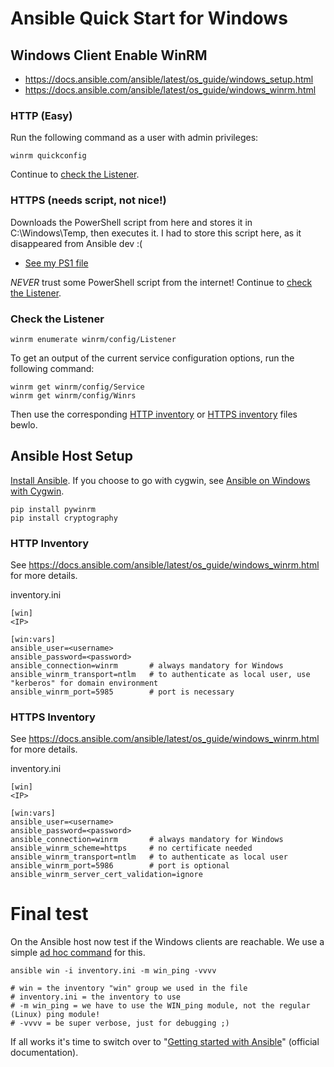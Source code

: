 # Ansible Quick Start for Windows

## Windows Client Enable WinRM

 * https://docs.ansible.com/ansible/latest/os_guide/windows_setup.html
 * https://docs.ansible.com/ansible/latest/os_guide/windows_winrm.html

### HTTP (Easy)
Run the following command as a user with admin privileges:
```
winrm quickconfig
```
Continue to [check the Listener](#checklistener).

### HTTPS (needs script, not nice!)
Downloads the PowerShell script from here and stores it in C:\Windows\Temp, then executes it. I had to store this script here, as it disappeared from Ansible dev :(

 * [See my PS1 file](SetupAnsibleWindowsClient.ps1)

*NEVER* trust some PowerShell script from the internet!
Continue to [check the Listener](#checklistener).

### <a name="checklistener"/>Check the Listener
```
winrm enumerate winrm/config/Listener
```
To get an output of the current service configuration options, run the following command:
```
winrm get winrm/config/Service
winrm get winrm/config/Winrs
```
Then use the corresponding [HTTP inventory](#httpinventory) or [HTTPS inventory](#httpsinventory) files bewlo.

## Ansible Host Setup
[Install Ansible](https://docs.ansible.com/ansible/latest/installation_guide/index.html). If you choose to go with cygwin, see [Ansible on Windows with Cygwin](SetupAnsibleWindowsHost.md).
```
pip install pywinrm
pip install cryptography
```

### <a name="httpinventory"/> HTTP Inventory
See https://docs.ansible.com/ansible/latest/os_guide/windows_winrm.html for more details.

inventory.ini
```
[win]
<IP>

[win:vars]
ansible_user=<username>
ansible_password=<password>
ansible_connection=winrm       # always mandatory for Windows
ansible_winrm_transport=ntlm   # to authenticate as local user, use "kerberos" for domain environment
ansible_winrm_port=5985        # port is necessary
```

###  <a name="httpsinventory"/> HTTPS Inventory
See https://docs.ansible.com/ansible/latest/os_guide/windows_winrm.html for more details.

inventory.ini
```
[win]
<IP>

[win:vars]
ansible_user=<username>
ansible_password=<password>
ansible_connection=winrm       # always mandatory for Windows
ansible_winrm_scheme=https     # no certificate needed
ansible_winrm_transport=ntlm   # to authenticate as local user
ansible_winrm_port=5986        # port is optional
ansible_winrm_server_cert_validation=ignore
```

# Final test
On the Ansible host now test if the Windows clients are reachable. We use a simple [ad hoc command](https://docs.ansible.com/ansible/latest/command_guide/intro_adhoc.html) for this.
```
ansible win -i inventory.ini -m win_ping -vvvv

# win = the inventory "win" group we used in the file
# inventory.ini = the inventory to use
# -m win_ping = we have to use the WIN_ping module, not the regular (Linux) ping module!
# -vvvv = be super verbose, just for debugging ;)
```
If all works it's time to switch over to "[Getting started with Ansible](https://docs.ansible.com/ansible/latest/getting_started/index.html)" (official documentation).

